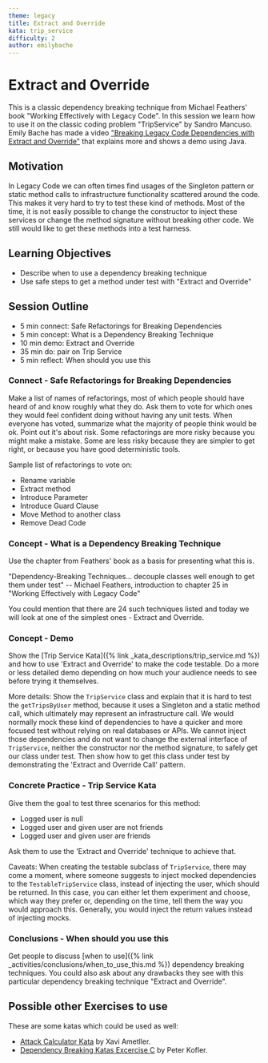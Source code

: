 ```yaml
---
theme: legacy
title: Extract and Override
kata: trip_service
difficulty: 2
author: emilybache
---
```


# Extract and Override

This is a classic dependency breaking technique from Michael Feathers' book "Working Effectively with Legacy Code". In this session we learn how to use it on the classic coding problem "TripService" by Sandro Mancuso. Emily Bache has made a video ["Breaking Legacy Code Dependencies with Extract and Override"](https://www.youtube.com/watch?v=hwr9bVyXkTY) that explains more and shows a demo using Java.

## Motivation

In Legacy Code we can often times find usages of the Singleton pattern or static method calls to infrastructure functionality scattered around the code. This makes it very hard to try to test these kind of methods. Most of the time, it is not easily possible to change the constructor to inject these services or change the method signature without breaking other code. We still would like to get these methods into a test harness.

## Learning Objectives

- Describe when to use a dependency breaking technique
- Use safe steps to get a method under test with "Extract and Override"

## Session Outline

- 5 min connect: Safe Refactorings for Breaking Dependencies
- 5 min concept: What is a Dependency Breaking Technique
- 10 min demo: Extract and Override
- 35 min do: pair on Trip Service
- 5 min reflect: When should you use this

### Connect - Safe Refactorings for Breaking Dependencies

Make a list of names of refactorings, most of which people should have heard of and know roughly what they do. Ask them to vote for which ones they would feel confident doing without having any unit tests. When everyone has voted, summarize what the majority of people think would be ok. Point out it's about risk. Some refactorings are more risky because you might make a mistake. Some are less risky because they are simpler to get right, or because you have good deterministic tools.

Sample list of refactorings to vote on:

- Rename variable
- Extract method
- Introduce Parameter
- Introduce Guard Clause
- Move Method to another class
- Remove Dead Code

### Concept - What is a Dependency Breaking Technique

Use the chapter from Feathers' book as a basis for presenting what this is.

"Dependency-Breaking Techniques... decouple classes well enough to get them under test"
    -- Michael Feathers, introduction to chapter 25 in "Working Effectively with Legacy Code"

You could mention that there are 24 such techniques listed and today we will look at one of the simplest ones - Extract and Override.

### Concept - Demo

Show the [Trip Service Kata]({% link _kata_descriptions/trip_service.md %}) and how to use 'Extract and Override' to make the code testable. Do a more or less detailed demo depending on how much your audience needs to see before trying it themselves.

More details: Show the `TripService` class and explain that it is hard to test the `getTripsByUser` method, because it uses a Singleton and a static method call, which ultimately may represent an infrastructure call. We would normally mock these kind of dependencies to have a quicker and more focused test without relying on real databases or APIs. We cannot inject those dependencies and do not want to change the external interface of `TripService`, neither the constructor nor the method signature, to safely get our class under test. Then show how to get this class under test by demonstrating the 'Extract and Override Call' pattern.

### Concrete Practice - Trip Service Kata

Give them the goal to test three scenarios for this method:

- Logged user is null
- Logged user and given user are not friends
- Logged user and given user are friends

Ask them to use the 'Extract and Override' technique to achieve that.

Caveats: When creating the testable subclass of `TripService`, there may come a moment, where someone suggests to inject mocked dependencies to the `TestableTripService` class, instead of injecting the user, which should be returned. In this case, you can either let them experiment and choose, which way they prefer or, depending on the time, tell them the way you would approach this.
Generally, you would inject the return values instead of injecting mocks.

### Conclusions - When should you use this

Get people to discuss [when to use]({% link _activities/conclusions/when_to_use_this.md %}) dependency breaking techniques. You could also ask about any drawbacks they see with this particular dependency breaking technique "Extract and Override".

## Possible other Exercises to use

These are some katas which could be used as well:

- [Attack Calculator Kata](https://github.com/xrecoba/attack-calculator-kata) by Xavi Ametller.
- [Dependency Breaking Katas Excercise C](https://github.com/codecop/dependency-breaking-katas) by Peter Kofler.
